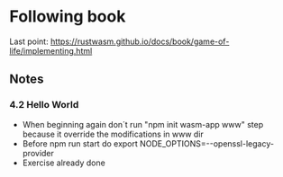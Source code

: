 # Following book


Last point: https://rustwasm.github.io/docs/book/game-of-life/implementing.html

## Notes 

### 4.2 Hello World

- When beginning again don´t run "npm init wasm-app www" step because it override the modifications in www dir
- Before npm run start do export NODE_OPTIONS=--openssl-legacy-provider
- Exercise already done
